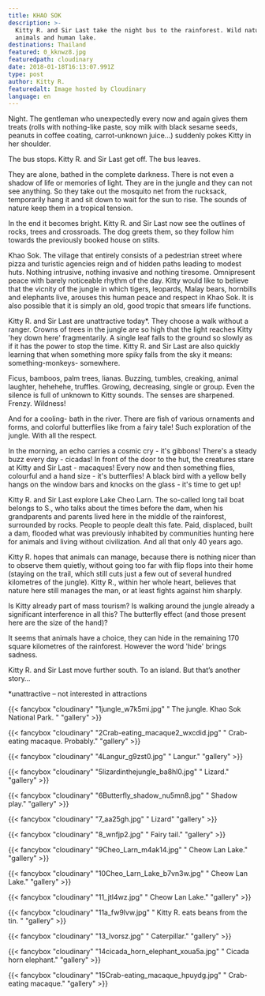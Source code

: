 ```yaml
---
title: KHAO SOK
description: >-
  Kitty R. and Sir Last take the night bus to the rainforest. Wild nature,
  animals and human lake.
destinations: Thailand
featured: 0_kknwz8.jpg
featuredpath: cloudinary
date: 2018-01-18T16:13:07.991Z
type: post
author: Kitty R.
featuredalt: Image hosted by Cloudinary
language: en
---
```

Night. The gentleman who unexpectedly every now and again gives them treats (rolls with nothing-like paste, soy milk with black sesame seeds, peanuts in coffee coating, carrot-unknown juice...) suddenly pokes Kitty in her shoulder.

The bus stops. Kitty R. and Sir Last get off. The bus leaves.

They are alone, bathed in the complete darkness. There is not even a shadow of life or memories of light. They are in the jungle and they can not see anything. So they take out the mosquito net from the rucksack, temporarily hang it and sit down to wait for the sun to rise. The sounds of nature keep them in a tropical tension.

In the end it becomes bright. Kitty R. and Sir Last now see the outlines of rocks, trees and crossroads. The dog greets them, so they follow him towards the previously booked house on stilts.

Khao Sok. The village that entirely consists of a pedestrian street where pizza and turistic agencies reign and of hidden paths leading to modest huts. Nothing intrusive, nothing invasive and nothing tiresome. Omnipresent peace with barely noticeable rhythm of the day. Kitty would like to believe that the vicnity of the jungle in which tigers, leopards, Malay bears, hornbills and elephants live, arouses this human peace and respect in Khao Sok. It is also possible that it is simply an old, good tropic that smears life functions.

Kitty R. and Sir Last are unattractive today*. They choose a walk without a ranger. Crowns of trees in the jungle are so high that the light reaches Kitty 'hey down here' fragmentarily. A single leaf falls to the ground so slowly as if it has the power to stop the time. Kitty R. and Sir Last are also quickly learning that when something more spiky falls from the sky it means: something-monkeys- somewhere.

Ficus, bamboos, palm trees, lianas. Buzzing, tumbles, creaking, animal laughter, hehehehe, truffles. Growing, decreasing, single or group. Even the silence is full of unknown to Kitty sounds. The senses are sharpened. Frenzy. Wildness!

And for a cooling- bath in the river. There are fish of various ornaments and forms, and colorful butterflies like from a fairy tale! Such exploration of the jungle. With all the respect.

In the morning, an echo carries a cosmic cry - it's gibbons! There's a steady buzz every day - cicadas! In front of the door to the hut, the creatures stare at Kitty and Sir Last - macaques! Every now and then something flies, colourful and a hand size - it's butterflies! A black bird with a yellow belly hangs on the window bars and knocks on the glass - it's time to get up!

Kitty R. and Sir Last explore Lake Cheo Larn. The so-called long tail boat belongs to S., who talks about the times before the dam, when his grandparents and parents lived here in the middle of the rainforest, surrounded by rocks. People to people dealt this fate. Paid, displaced, built a dam, flooded what was previously inhabited by communities hunting here for animals and living without civilization. And all that only 40 years ago.

Kitty R. hopes that animals can manage, because there is nothing nicer than to observe them quietly, without going too far with flip flops into their home (staying on the trail, which still cuts just a few out of several hundred kilometres of the jungle). Kitty R., within her whole heart, believes that nature here still manages the man, or at least fights against him sharply.

Is Kitty already part of mass tourism? Is walking around the jungle already a significant interference in all this? The butterfly effect (and those present here are the size of the hand)?

It seems that animals have a choice, they can hide in the remaining 170 square kilometres of the rainforest. However the word 'hide' brings sadness.

Kitty R. and Sir Last move further south. To an island. But that’s another story…

\*unattractive – not interested in attractions

{{< fancybox "cloudinary" "1jungle_w7k5mi.jpg" "  The jungle. Khao Sok National Park. " "gallery" >}}

{{< fancybox "cloudinary" "2Crab-eating_macaque2_wxcdid.jpg" "  Crab-eating macaque. Probably." "gallery" >}}

{{< fancybox "cloudinary" "4Langur_g9zst0.jpg" "  Langur." "gallery" >}}

{{< fancybox "cloudinary" "5lizardinthejungle_ba8hl0.jpg" "  Lizard." "gallery" >}}

{{< fancybox "cloudinary" "6Butterfly_shadow_nu5mn8.jpg" "  Shadow play." "gallery" >}}

{{< fancybox "cloudinary" "7_aa25gh.jpg" "  Lizard" "gallery" >}}

{{< fancybox "cloudinary" "8_wnfjp2.jpg" "  Fairy tail." "gallery" >}}

{{< fancybox "cloudinary" "9Cheo_Larn_m4ak14.jpg" "  Cheow Lan Lake." "gallery" >}}

{{< fancybox "cloudinary" "10Cheo_Larn_Lake_b7vn3w.jpg" "  Cheow Lan Lake." "gallery" >}}

{{< fancybox "cloudinary" "11_jtl4wz.jpg" " Cheow Lan Lake." "gallery" >}}



{{< fancybox "cloudinary" "11a_fw9lvw.jpg" " Kitty R. eats beans from the tin. " "gallery" >}}

{{< fancybox "cloudinary" "13_lvorsz.jpg" " Caterpillar." "gallery" >}}

{{< fancybox "cloudinary" "14cicada_horn_elephant_xoua5a.jpg" " Cicada horn elephant." "gallery" >}}

{{< fancybox "cloudinary" "15Crab-eating_macaque_hpuydg.jpg" " Crab-eating macaque." "gallery" >}}
